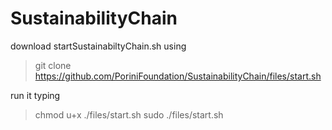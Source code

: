 # SustainabilityChain

download startSustainabiltyChain.sh using

> git clone https://github.com/PoriniFoundation/SustainabilityChain/files/start.sh

run it typing
> chmod u+x ./files/start.sh
> sudo ./files/start.sh
